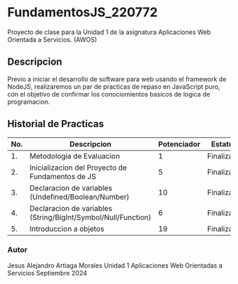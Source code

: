 # FundamentosJS_220772
Proyecto de clase para la Unidad 1 de la asignatura Aplicaciones Web Orientada a Servicios. (AWOS)

## Descripcion
Previo a iniciar el desarrollo de software para web usando el framework de NodeJS, realizaremos un par de practicas de repaso en JavaScript puro, con el objetivo de confirmar los conociomientos basicos de logica de programacion.

## Historial de Practicas

|No.|Descripcion|Potenciador|Estatus|
|--|--|--|--|
|1.|Metodologia de Evaluacion|1|Finalizada|
|2.|Inicializacion del Proyecto de Fundamentos de JS|5|Finalizada|
|3.|Declaracion de variables (Undefined/Boolean/Number)|10|Finalizada|
|4.|Declaracion de variables (String/BigInt/Symbol/Null/Function)|6|Finalizada|
|5.|Introduccion a objetos|19|Finalizada|


### Autor
Jesus Alejandro Artiaga Morales
Unidad 1
Aplicaciones Web Orientadas a Servicios
Septiembre 2024